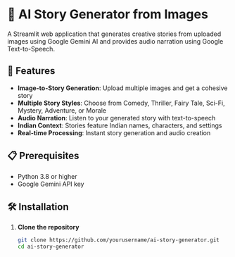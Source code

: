 # 📖 AI Story Generator from Images

A Streamlit web application that generates creative stories from uploaded images using Google Gemini AI and provides audio narration using Google Text-to-Speech.

## 🚀 Features

- **Image-to-Story Generation**: Upload multiple images and get a cohesive story
- **Multiple Story Styles**: Choose from Comedy, Thriller, Fairy Tale, Sci-Fi, Mystery, Adventure, or Morale
- **Audio Narration**: Listen to your generated story with text-to-speech
- **Indian Context**: Stories feature Indian names, characters, and settings
- **Real-time Processing**: Instant story generation and audio creation

## 📋 Prerequisites

- Python 3.8 or higher
- Google Gemini API key

## 🛠️ Installation

1. **Clone the repository**
   ```bash
   git clone https://github.com/yourusername/ai-story-generator.git
   cd ai-story-generator
